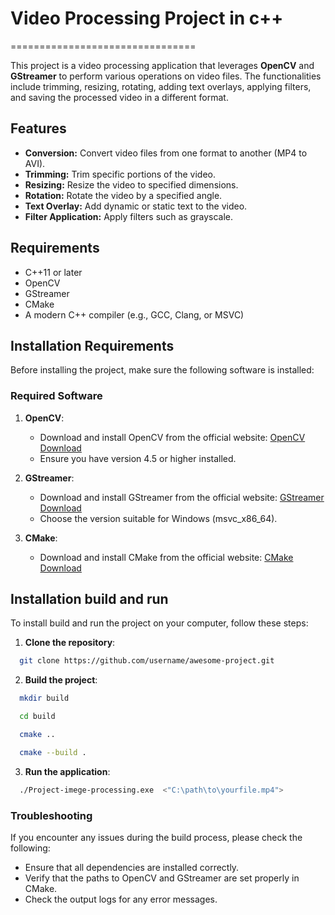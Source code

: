 # Video Processing Project in c++
================================

This project is a video processing application that leverages **OpenCV** and **GStreamer** to perform various operations on video files. The functionalities include trimming, resizing, rotating, adding text overlays, applying filters, and saving the processed video in a different format.

## Features

- **Conversion:** Convert video files from one format to another (MP4 to AVI).
- **Trimming:** Trim specific portions of the video.
- **Resizing:** Resize the video to specified dimensions.
- **Rotation:** Rotate the video by a specified angle.
- **Text Overlay:** Add dynamic or static text to the video.
- **Filter Application:** Apply filters such as grayscale.

## Requirements

- C++11 or later
- OpenCV
- GStreamer
- CMake
- A modern C++ compiler (e.g., GCC, Clang, or MSVC)

## Installation Requirements
Before installing the project, make sure the following software is installed:

### Required Software
1. **OpenCV**:
   - Download and install OpenCV from the official website: [OpenCV Download](https://opencv.org/releases/)
   - Ensure you have version 4.5 or higher installed.

2. **GStreamer**:
   - Download and install GStreamer from the official website: [GStreamer Download](https://gstreamer.freedesktop.org/download/)
   - Choose the version suitable for Windows (msvc_x86_64).

3. **CMake**:
   - Download and install CMake from the official website: [CMake Download](https://cmake.org/download/)

## Installation build and run
To install build and run the project on your computer, follow these steps:

1. **Clone the repository**:
 ```bash
   git clone https://github.com/username/awesome-project.git
 ```

2. **Build the project**:
 ```bash
   mkdir build
 ``` 
 ```bash
   cd build
 ```
 ```bash
   cmake ..
 ```
 ```bash
   cmake --build .
 ```
3. **Run the application**:
 ```bash
   ./Project-imege-processing.exe  <"C:\path\to\yourfile.mp4"> 
 ```



### Troubleshooting
If you encounter any issues during the build process, please check the following:
- Ensure that all dependencies are installed correctly.
- Verify that the paths to OpenCV and GStreamer are set properly in CMake.
- Check the output logs for any error messages.